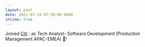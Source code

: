 ```yaml
---
layout: post
date: 2021-07-19 07:59:00-0400
inline: true
---
```


Joined [Citi](https://www.citi.com) : as Tech Analyst- Software Development (Production Management APAC-EMEA) :tada:! 

